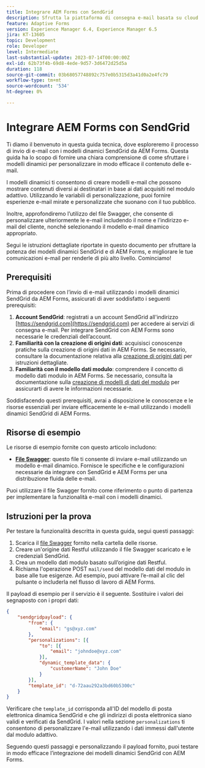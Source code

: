 ```yaml
---
title: Integrare AEM Forms con SendGrid
description: Sfrutta la piattaforma di consegna e-mail basata su cloud SengGrid utilizzando AEM Forms.
feature: Adaptive Forms
version: Experience Manager 6.4, Experience Manager 6.5
jira: KT-13605
topic: Development
role: Developer
level: Intermediate
last-substantial-update: 2023-07-14T00:00:00Z
exl-id: 62b73f4b-69d8-4ede-9d57-3d6472d25d5a
duration: 118
source-git-commit: 03b68057748892c757e0b5315d3a41d0a2e4fc79
workflow-type: tm+mt
source-wordcount: '534'
ht-degree: 0%

---
```


# Integrare AEM Forms con SendGrid

Ti diamo il benvenuto in questa guida tecnica, dove esploreremo il processo di invio di e-mail con i modelli dinamici SendGrid da AEM Forms. Questa guida ha lo scopo di fornire una chiara comprensione di come sfruttare i modelli dinamici per personalizzare in modo efficace il contenuto delle e-mail.

I modelli dinamici ti consentono di creare modelli e-mail che possono mostrare contenuti diversi ai destinatari in base ai dati acquisiti nel modulo adattivo. Utilizzando le variabili di personalizzazione, puoi fornire esperienze e-mail mirate e personalizzate che suonano con il tuo pubblico.

Inoltre, approfondiremo l’utilizzo del file Swagger, che consente di personalizzare ulteriormente le e-mail includendo il nome e l’indirizzo e-mail del cliente, nonché selezionando il modello e-mail dinamico appropriato.

Segui le istruzioni dettagliate riportate in questo documento per sfruttare la potenza dei modelli dinamici SendGrid e di AEM Forms, e migliorare le tue comunicazioni e-mail per renderle di più alto livello. Cominciamo!

## Prerequisiti

Prima di procedere con l’invio di e-mail utilizzando i modelli dinamici SendGrid da AEM Forms, assicurati di aver soddisfatto i seguenti prerequisiti:

1. **Account SendGrid**: registrati a un account SendGrid all&#39;indirizzo [https://sendgrid.com](https://sendgrid.com) per accedere ai servizi di consegna e-mail. Per integrare SendGrid con AEM Forms sono necessarie le credenziali dell’account.
1. **Familiarità con la creazione di origini dati**: acquisisci conoscenze pratiche sulla creazione di origini dati in AEM Forms. Se necessario, consultare la documentazione relativa alla [creazione di origini dati](https://experienceleague.adobe.com/docs/experience-manager-learn/forms/ic-web-channel-tutorial/parttwo.html) per istruzioni dettagliate.
1. **Familiarità con il modello dati modulo**: comprendere il concetto di modello dati modulo in AEM Forms. Se necessario, consulta la documentazione sulla [creazione di modelli di dati del modulo](https://experienceleague.adobe.com/docs/experience-manager-65/forms/form-data-model/create-form-data-models.html) per assicurarti di avere le informazioni necessarie.

Soddisfacendo questi prerequisiti, avrai a disposizione le conoscenze e le risorse essenziali per inviare efficacemente le e-mail utilizzando i modelli dinamici SendGrid di AEM Forms.

## Risorse di esempio

Le risorse di esempio fornite con questo articolo includono:

* **[File Swagger](assets/SendGridWithDynamicTemplate.yaml)**: questo file ti consente di inviare e-mail utilizzando un modello e-mail dinamico. Fornisce le specifiche e le configurazioni necessarie da integrare con SendGrid e AEM Forms per una distribuzione fluida delle e-mail.

Puoi utilizzare il file Swagger fornito come riferimento o punto di partenza per implementare la funzionalità e-mail con i modelli dinamici.

## Istruzioni per la prova

Per testare la funzionalità descritta in questa guida, segui questi passaggi:

1. Scarica il [file Swagger](assets/SendGridWithDynamicTemplate.yaml) fornito nella cartella delle risorse.
2. Creare un&#39;origine dati Restful utilizzando il file Swagger scaricato e le credenziali SendGrid.
3. Crea un modello dati modulo basato sull’origine dati Restful.
4. Richiama l&#39;operazione POST `mail/send` del modello dati del modulo in base alle tue esigenze. Ad esempio, puoi attivare l’e-mail al clic del pulsante o includerla nel flusso di lavoro di AEM Forms.

Il payload di esempio per il servizio è il seguente. Sostituire i valori dei segnaposto con i propri dati:

```json
{
    "sendgridpayload": {
        "from": {
            "email": "gs@xyz.com"
        },
        "personalizations": [{
            "to": [{
                "email": "johndoe@xyz.com"
            }],
            "dynamic_template_data": {
                "customerName": "John Doe"
            }
        }],
        "template_id": "d-72aau292a3bd60b5300c"
    }
}
```

Verificare che `template_id` corrisponda all&#39;ID del modello di posta elettronica dinamica SendGrid e che gli indirizzi di posta elettronica siano validi e verificati da SendGrid. I valori nella sezione `personalizations` ti consentono di personalizzare l&#39;e-mail utilizzando i dati immessi dall&#39;utente dal modulo adattivo.

Seguendo questi passaggi e personalizzando il payload fornito, puoi testare in modo efficace l’integrazione dei modelli dinamici SendGrid con AEM Forms.
